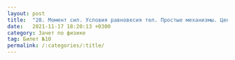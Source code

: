 ```yaml
---
layout: post
title:  "28. Момент сил. Условия равновесия тел. Простые механизмы. Центр тяжести"
date:   2021-11-17 18:20:13 +0300
category: Зачет по физике 
tag: Билет №10
permalink: /:categories/:title/
---
```

